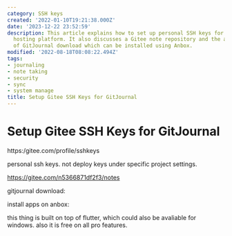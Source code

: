 ```yaml
---
category: SSH keys
created: '2022-01-10T19:21:38.000Z'
date: '2023-12-22 23:52:59'
description: This article explains how to set up personal SSH keys for Gitee, a code
  hosting platform. It also discusses a Gitee note repository and the availability
  of GitJournal download which can be installed using Anbox.
modified: '2022-08-18T08:08:22.494Z'
tags:
- journaling
- note taking
- security
- sync
- system manage
title: Setup Gitee SSH Keys for GitJournal
---
```


# Setup Gitee SSH Keys for GitJournal

https:/gitee.com/profile/sshkeys

personal ssh keys. not deploy keys under specific project settings.

https://gitee.com/n5366871df2f3/notes

gitjournal download:

install apps on anbox:

this thing is built on top of  flutter,  which  could also be  avaliable for windows. also it is free on all pro  features.

